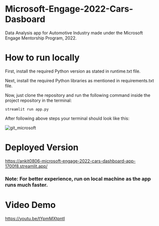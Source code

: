 # Microsoft-Engage-2022-Cars-Dasboard
Data Analysis app for Automotive Industry made under the Microsoft Engage Mentorship Program, 2022.
# How to run locally
First, install the required Python version as stated in runtime.txt file.

Next, install the required Python libraries as mentioned in requirements.txt file.

Now, just clone the repository and run the following command inside the project repository in the terminal:

`streamlit run app.py`

After following above steps your terminal should look like this:

![git_microsoft](https://user-images.githubusercontent.com/76600178/170869514-da35443d-37c7-4f5c-9728-d82be121239e.png)

# Deployed Version
https://ankit0806-microsoft-engage-2022-cars-dashboard-app-1700f8.streamlit.app/

### Note: For better experience, run on local machine as the app runs much faster.

# Video Demo
https://youtu.be/tYpmMXtpntI
